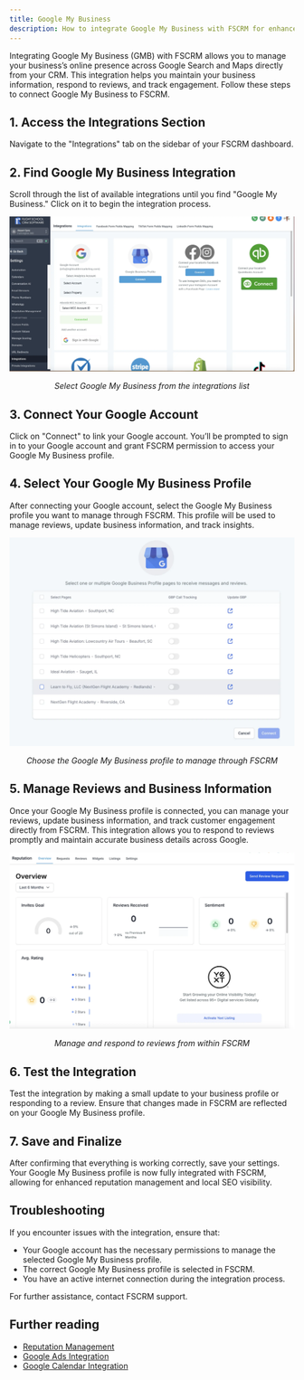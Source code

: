 ```yaml
---
title: Google My Business
description: How to integrate Google My Business with FSCRM for enhanced local search visibility and reputation management.
---
```


Integrating Google My Business (GMB) with FSCRM allows you to manage your business’s online presence across Google Search and Maps directly from your CRM. This integration helps you maintain your business information, respond to reviews, and track engagement. Follow these steps to connect Google My Business to FSCRM.

## 1. Access the Integrations Section

Navigate to the "Integrations" tab on the sidebar of your FSCRM dashboard.

## 2. Find Google My Business Integration

Scroll through the list of available integrations until you find "Google My Business." Click on it to begin the integration process.

![Google My Business Integration](/src/assets/google-my-business-integration/google-my-business-integration.webp)  
*<p style="text-align: center;">Select Google My Business from the integrations list</p>*

## 3. Connect Your Google Account

Click on "Connect" to link your Google account. You’ll be prompted to sign in to your Google account and grant FSCRM permission to access your Google My Business profile.

## 4. Select Your Google My Business Profile

After connecting your Google account, select the Google My Business profile you want to manage through FSCRM. This profile will be used to manage reviews, update business information, and track insights.

![Select GMB Profile](/src/assets/google-my-business-integration/select-gmb-profile.webp)  
*<p style="text-align: center;">Choose the Google My Business profile to manage through FSCRM</p>*

## 5. Manage Reviews and Business Information

Once your Google My Business profile is connected, you can manage your reviews, update business information, and track customer engagement directly from FSCRM. This integration allows you to respond to reviews promptly and maintain accurate business details across Google.

![Manage Reviews](/src/assets/google-my-business-integration/manage-reviews.webp)  
*<p style="text-align: center;">Manage and respond to reviews from within FSCRM</p>*

## 6. Test the Integration

Test the integration by making a small update to your business profile or responding to a review. Ensure that changes made in FSCRM are reflected on your Google My Business profile.

## 7. Save and Finalize

After confirming that everything is working correctly, save your settings. Your Google My Business profile is now fully integrated with FSCRM, allowing for enhanced reputation management and local SEO visibility.

## Troubleshooting

If you encounter issues with the integration, ensure that:
- Your Google account has the necessary permissions to manage the selected Google My Business profile.
- The correct Google My Business profile is selected in FSCRM.
- You have an active internet connection during the integration process.

For further assistance, contact FSCRM support.

## Further reading

- [Reputation Management](/guides/reputation-management)
- [Google Ads Integration](/guides/google-ads)
- [Google Calendar Integration](/guides/google-calendar)
